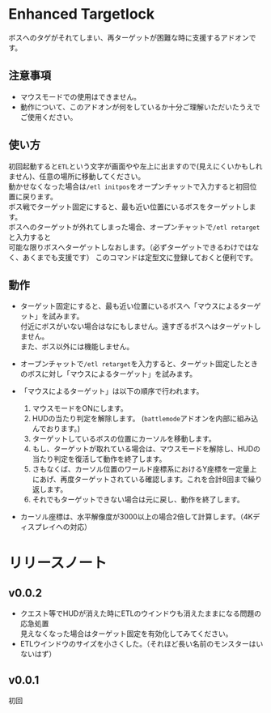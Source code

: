# Enhanced Targetlock
ボスへのタゲがそれてしまい、再ターゲットが困難な時に支援するアドオンです。  

## 注意事項
* マウスモードでの使用はできません。
* 動作について、このアドオンが何をしているか十分ご理解いただいたうえでご使用ください。

## 使い方
初回起動すると`ETL`という文字が画面やや左上に出ますので(見えにくいかもしれません)、任意の場所に移動してください。  
動かせなくなった場合は`/etl initpos`をオープンチャットで入力すると初回位置に戻ります。  
ボス戦でターゲット固定にすると、最も近い位置にいるボスをターゲットします。  
ボスへのターゲットが外れてしまった場合、オープンチャットで`/etl retarget`と入力すると  
可能な限りボスへターゲットしなおします。（必ずターゲットできるわけではなく、あくまでも支援です）
このコマンドは定型文に登録しておくと便利です。
  

## 動作
* ターゲット固定にすると、最も近い位置にいるボスへ「マウスによるターゲット」を試みます。  
付近にボスがいない場合はなにもしません。遠すぎるボスへはターゲットしません。  
また、ボス以外には機能しません。
* オープンチャットで`/etl retarget`を入力すると、ターゲット固定したときのボスに対し「マウスによるターゲット」を試みます。
* 「マウスによるターゲット」は以下の順序で行われます。
  
    1. マウスモードをONにします。
    1. HUDの当たり判定を解除します。 (`battlemode`アドオンを内部に組み込んでおります。)
    1. ターゲットしているボスの位置にカーソルを移動します。
    1. もし、ターゲットが取れている場合は、マウスモードを解除し、HUDの当たり判定を復活して動作を終了します。
    1. さもなくば、カーソル位置のワールド座標系におけるY座標を一定量上にあげ、再度ターゲットされている確認します。これを合計8回まで繰り返します。
    1. それでもターゲットできない場合は元に戻し、動作を終了します。
  
* カーソル座標は、水平解像度が3000以上の場合2倍して計算します。（4Kディスプレイへの対応）
# リリースノート
## v0.0.2
* クエスト等でHUDが消えた時にETLのウインドウも消えたままになる問題の応急処置  
見えなくなった場合はターゲット固定を有効化してみてください。
* ETLウインドウのサイズを小さくした。（それほど長い名前のモンスターはいないはず）
## v0.0.1
初回
